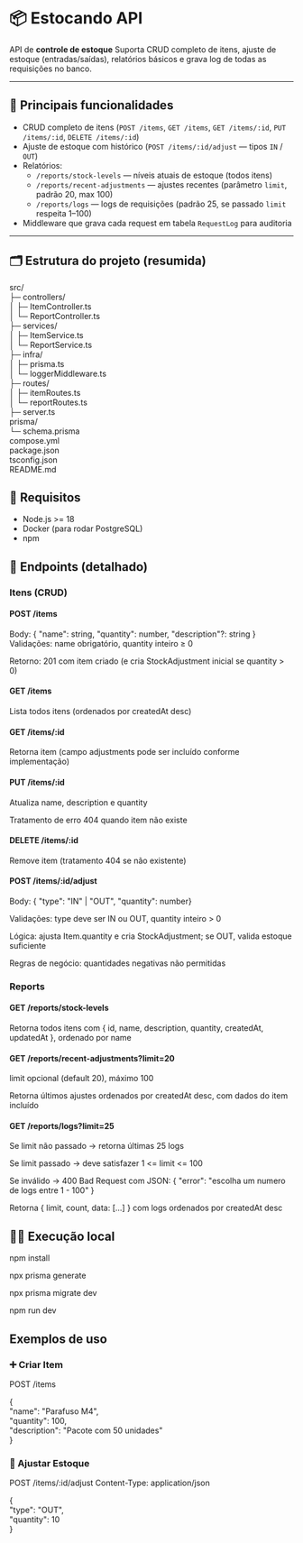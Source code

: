 # 📦 Estocando API

API de **controle de estoque**
Suporta CRUD completo de itens, ajuste de estoque (entradas/saídas), relatórios básicos e grava log de todas as requisições no banco.

---

## 🧩 Principais funcionalidades

- CRUD completo de itens (`POST /items`, `GET /items`, `GET /items/:id`, `PUT /items/:id`, `DELETE /items/:id`)
- Ajuste de estoque com histórico (`POST /items/:id/adjust` — tipos `IN` / `OUT`)
- Relatórios:
  - `/reports/stock-levels` — níveis atuais de estoque (todos itens)
  - `/reports/recent-adjustments` — ajustes recentes (parâmetro `limit`, padrão 20, max 100)
  - `/reports/logs` — logs de requisições (padrão 25, se passado `limit` respeita 1–100)
- Middleware que grava cada request em tabela `RequestLog` para auditoria

---

## 🗂 Estrutura do projeto (resumida)

src/  
├─ controllers/  
│ ├─ ItemController.ts  
│ └─ ReportController.ts  
├─ services/  
│ ├─ ItemService.ts  
│ └─ ReportService.ts  
├─ infra/  
│ ├─ prisma.ts  
│ └─ loggerMiddleware.ts  
├─ routes/  
│ ├─ itemRoutes.ts  
│ └─ reportRoutes.ts  
├─ server.ts  
prisma/  
└─ schema.prisma  
compose.yml  
package.json  
tsconfig.json  
README.md  


## 🔧 Requisitos

- Node.js >= 18
- Docker (para rodar PostgreSQL)
- npm



## 📡 Endpoints (detalhado)  
### Itens (CRUD)
#### POST /items

Body: { "name": string, "quantity": number, "description"?: string }  
Validações: name obrigatório, quantity inteiro ≥ 0

Retorno: 201 com item criado (e cria StockAdjustment inicial se quantity > 0)

#### GET /items
Lista todos itens (ordenados por createdAt desc)

#### GET /items/:id
Retorna item (campo adjustments pode ser incluído conforme implementação)

#### PUT /items/:id
Atualiza name, description e quantity  

Tratamento de erro 404 quando item não existe  

#### DELETE /items/:id
Remove item (tratamento 404 se não existente)  

#### POST /items/:id/adjust
Body: { "type": "IN" | "OUT", "quantity": number}  

Validações: type deve ser IN ou OUT, quantity inteiro > 0  

Lógica: ajusta Item.quantity e cria StockAdjustment; se OUT, valida estoque suficiente  

Regras de negócio: quantidades negativas não permitidas  

### Reports
#### GET /reports/stock-levels
Retorna todos itens com { id, name, description, quantity, createdAt, updatedAt }, ordenado por name  

#### GET /reports/recent-adjustments?limit=20
limit opcional (default 20), máximo 100  

Retorna últimos ajustes ordenados por createdAt desc, com dados do item incluído  

#### GET /reports/logs?limit=25
Se limit não passado → retorna últimas 25 logs  

Se limit passado → deve satisfazer 1 <= limit <= 100  

Se inválido → 400 Bad Request com JSON: { "error": "escolha um numero de logs entre 1 - 100" }  

Retorna { limit, count, data: [...] } com logs ordenados por createdAt desc  



## 👨‍💻 Execução local

npm install

npx prisma generate

npx prisma migrate dev

npm run dev

## Exemplos de uso

### ➕ Criar Item
POST /items

{  
  "name": "Parafuso M4",  
  "quantity": 100,  
  "description": "Pacote com 50 unidades"  
}
### 🔄 Ajustar Estoque
POST /items/:id/adjust
Content-Type: application/json

{  
  "type": "OUT",  
  "quantity": 10  
}


